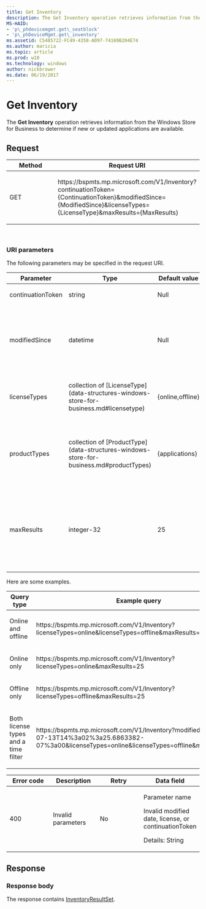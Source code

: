 ```yaml
---
title: Get Inventory
description: The Get Inventory operation retrieves information from the Windows Store for Business to determine if new or updated applications are available.
MS-HAID:
- 'p\_phdevicemgmt.get\_seatblock'
- 'p\_phDeviceMgmt.get\_inventory'
ms.assetid: C5485722-FC49-4358-A097-74169B204E74
ms.author: maricia
ms.topic: article
ms.prod: w10
ms.technology: windows
author: nickbrower
ms.date: 06/19/2017
---
```


# Get Inventory

The **Get Inventory** operation retrieves information from the Windows Store for Business to determine if new or updated applications are available.

## Request

<table>
<colgroup>
<col width="50%" />
<col width="50%" />
</colgroup>
<thead>
<tr class="header">
<th>Method</th>
<th>Request URI</th>
</tr>
</thead>
<tbody>
<tr class="odd">
<td><p>GET</p></td>
<td><p>https://bspmts.mp.microsoft.com/V1/Inventory?continuationToken={ContinuationToken}&amp;modifiedSince={ModifiedSince}&amp;licenseTypes={LicenseType}&amp;maxResults={MaxResults}</p></td>
</tr>
</tbody>
</table>


 

### URI parameters

The following parameters may be specified in the request URI.

<table>
<colgroup>
<col width="25%" />
<col width="25%" />
<col width="25%" />
<col width="25%" />
</colgroup>
<thead>
<tr class="header">
<th>Parameter</th>
<th>Type</th>
<th>Default value</th>
<th>Description</th>
</tr>
</thead>
<tbody>
<tr class="odd">
<td><p>continuationToken</p></td>
<td><p>string</p></td>
<td><p>Null</p></td>
<td></td>
</tr>
<tr class="even">
<td><p>modifiedSince</p></td>
<td><p>datetime</p></td>
<td><p>Null</p></td>
<td><p>Optional. Used to determine changes since a specific date.</p></td>
</tr>
<tr class="odd">
<td><p>licenseTypes</p></td>
<td><p>collection of [LicenseType](data-structures-windows-store-for-business.md#licensetype)</p></td>
<td><p>{online,offline}</p></td>
<td><p>Optional. A collection of license types</p></td>
</tr>
<tr class="even">
<td><p>productTypes</p></td>
<td><p>collection of [ProductType](data-structures-windows-store-for-business.md#productTypes)</p></td>
<td><p>{applications}</p></td>
<td><p>Optional. Specifies the product types returned in a single query</p></td>
</tr>
<tr class="odd">
<td><p>maxResults</p></td>
<td><p>integer-32</p></td>
<td><p>25</p></td>
<td><p>Optional. Specifies the maximum number of applications returned in a single query.</p></td>
</tr>
</tbody>
</table>




Here are some examples.

<table>
<colgroup>
<col width="50%" />
<col width="50%" />
</colgroup>
<thead>
<tr class="header">
<th>Query type</th>
<th>Example query</th>
</tr>
</thead>
<tbody>
<tr class="odd">
<td><p>Online and offline</p></td>
<td><p>https:<span></span>//bspmts.mp.microsoft.com/V1/Inventory?licenseTypes=online&amp;licenseTypes=offline&amp;maxResults=25</p></td>
</tr>
<tr class="even">
<td><p>Online only</p></td>
<td><p>https:<span></span>//bspmts.mp.microsoft.com/V1/Inventory?licenseTypes=online&amp;maxResults=25</p></td>
</tr>
<tr class="odd">
<td><p>Offline only</p></td>
<td><p>https:<span></span>//bspmts.mp.microsoft.com/V1/Inventory?licenseTypes=offline&amp;maxResults=25</p></td>
</tr>
<tr class="even">
<td><p>Both license types and a time filter</p></td>
<td><p>https:<span></span>//bspmts.mp.microsoft.com/V1/Inventory?modifiedSince=2015-07-13T14%3a02%3a25.6863382-07%3a00&amp;licenseTypes=online&amp;licenseTypes=offline&amp;maxResults=25</p></td>
</tr>
</tbody>
</table>




<table>
<colgroup>
<col width="25%" />
<col width="25%" />
<col width="25%" />
<col width="25%" />
</colgroup>
<thead>
<tr class="header">
<th>Error code</th>
<th>Description</th>
<th>Retry</th>
<th>Data field</th>
</tr>
</thead>
<tbody>
<tr class="odd">
<td><p>400</p></td>
<td><p>Invalid parameters</p></td>
<td><p>No</p></td>
<td><p>Parameter name</p>
<p>Invalid modified date, license, or continuationToken</p>
<p>Details: String</p></td>
</tr>
</tbody>
</table>




## Response

### Response body

The response contains [InventoryResultSet](data-structures-windows-store-for-business.md#inventoryresultset).

 






